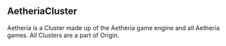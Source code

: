 ## AetheriaCluster

Aetheria is a Cluster made up of the Aetheria game engine and all Aetheria games.
All Clusters are a part of Origin.
